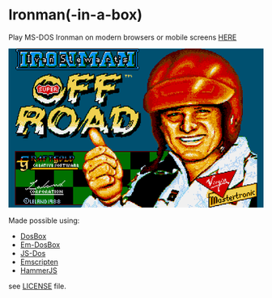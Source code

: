 # Ironman(-in-a-box)

Play MS-DOS Ironman on modern browsers or mobile screens [HERE](https://mad4j.github.io/ironman-in-a-box/)

![cover](cover.png)

Made possible using:

* [DosBox](https://www.dosbox.com/)
* [Em-DosBox](https://github.com/dreamlayers/em-dosbox)
* [JS-Dos](https://js-dos.com/)
* [Emscripten](https://github.com/kripken/emscripten/wiki)
* [HammerJS](https://js-dos.com/)

see [LICENSE](LICENSE) file.
